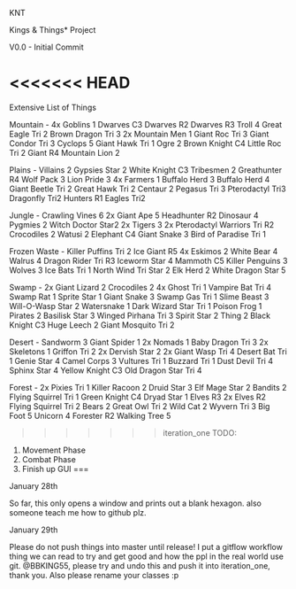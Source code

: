 KNT

Kings & Things* Project

V0.0 		- Initial Commit


<<<<<<< HEAD
=======
Extensive List of Things

Mountain - 
4x Goblins 1
Dwarves C3
Dwarves R2 
Dwarves R3
Troll 4
Great Eagle Tri 2
Brown Dragon Tri 3
2x Mountain Men 1
Giant Roc Tri 3
Giant Condor Tri 3
Cyclops 5
Giant Hawk Tri 1
Ogre 2
Brown Knight C4
Little Roc Tri 2
Giant R4
Mountain Lion 2

Plains - 
Villains 2
Gypsies Star 2
White Knight C3
Tribesmen 2
Greathunter R4
Wolf Pack 3
Lion Pride 3
4x Farmers 1
Buffalo Herd 3
Buffalo Herd 4
Giant Beetle Tri 2
Great Hawk Tri 2
Centaur 2
Pegasus Tri 3
Pterodactyl Tri3
Dragonfly Tri2
Hunters R1
Eagles Tri2

Jungle - 
Crawling Vines 6
2x Giant Ape 5
Headhunter R2
Dinosaur 4
Pygmies 2
Witch Doctor Star2
2x Tigers 3
2x Pterodactyl Warriors Tri R2
Crocodiles 2
Watusi 2
Elephant C4
Giant Snake 3
Bird of Paradise Tri 1

Frozen Waste - 
Killer Puffins Tri 2
Ice Giant R5
4x Eskimos 2
White Bear 4
Walrus 4
Dragon Rider Tri R3
Iceworm Star 4
Mammoth C5
Killer Penguins 3
Wolves 3
Ice Bats Tri 1
North Wind Tri Star 2
Elk Herd 2
White Dragon Star 5

Swamp - 
2x Giant Lizard 2
Crocodiles 2
4x Ghost Tri 1
Vampire Bat Tri 4
Swamp Rat 1
Sprite Star 1
Giant Snake 3
Swamp Gas Tri 1
Slime Beast 3
Will-O-Wasp Star 2
Watersnake 1
Dark Wizard Star Tri 1
Poison Frog 1
Pirates 2
Basilisk Star 3
Winged Pirhana Tri 3
Spirit Star 2
Thing 2
Black Knight C3
Huge Leech 2
Giant Mosquito Tri 2

Desert - 
Sandworm 3
Giant Spider 1
2x Nomads 1
Baby Dragon Tri 3
2x Skeletons 1
Griffon Tri 2
2x Dervish Star 2
2x Giant Wasp Tri 4
Desert Bat Tri 1
Genie Star 4
Camel Corps 3
Vultures Tri 1
Buzzard Tri 1
Dust Devil Tri 4
Sphinx Star 4
Yellow Knight C3
Old Dragon Star Tri 4

Forest - 
2x Pixies Tri 1
Killer Racoon 2
Druid Star 3
Elf Mage Star 2
Bandits 2
Flying Squirrel Tri 1
Green Knight C4
Dryad Star 1
Elves R3
2x Elves R2
Flying Squirrel Tri 2
Bears 2
Great Owl Tri 2
Wild Cat 2
Wyvern Tri 3
Big Foot 5
Unicorn 4
Forester R2
Walking Tree 5


>>>>>>> iteration_one
TODO:
1. Movement Phase
2. Combat Phase
3. Finish up GUI
===


January 28th

So far, this only opens a window and prints out a blank hexagon.
also someone teach me how to github plz.

January 29th

Please do not push things into master until release! I put a gitflow workflow thing we can read to try and get good and how the ppl in the real world use git. @BBKING55, please try and undo this and push it into iteration_one, thank you. Also please rename your classes :p
